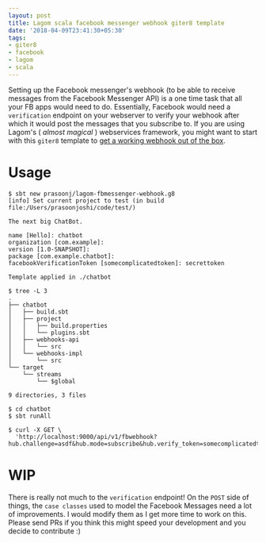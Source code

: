 ```yaml
---
layout: post
title: Lagom scala facebook messenger webhook giter8 template
date: '2018-04-09T23:41:30+05:30'
tags:
- giter8
- facebook
- lagom
- scala
---
```


Setting up the Facebook messenger's webhook (to be able to receive messages from the Facebook Messenger API) is a one time task that all your FB apps would need to do. Essentially, Facebook would need a `verification` endpoint on your webserver to verify your webhook after which it would post the messages that you subscribe to. If you are using Lagom's ( *almost magical* ) webservices framework, you might want to start with this `giter8` template to [get a working webhook out of the box](url:https://github.com/prasoonj/lagom-fbmessenger-webhook.g8).

# Usage

```
$ sbt new prasoonj/lagom-fbmessenger-webhook.g8
[info] Set current project to test (in build file:/Users/prasoonjoshi/code/test/)

The next big ChatBot.

name [Hello]: chatbot  
organization [com.example]:
version [1.0-SNAPSHOT]:
package [com.example.chatbot]:
facebookVerificationToken [somecomplicatedtoken]: secrettoken

Template applied in ./chatbot

$ tree -L 3
.
├── chatbot
│   ├── build.sbt
│   ├── project
│   │   ├── build.properties
│   │   └── plugins.sbt
│   ├── webhooks-api
│   │   └── src
│   └── webhooks-impl
│       └── src
└── target
    └── streams
        └── $global

9 directories, 3 files

$ cd chatbot
$ sbt runAll

$ curl -X GET \
  'http://localhost:9000/api/v1/fbwebhook?hub.challenge=asdf&hub.mode=subscribe&hub.verify_token=somecomplicatedtoken'

```

# WIP

There is really not much to the `verification` endpoint! On the `POST` side of things, the `case classes` used to model the Facebook Messages need a lot of improvements. I would modify them as I get more time to work on this. Please send PRs if you think this might speed your development and you decide to contribute :)
